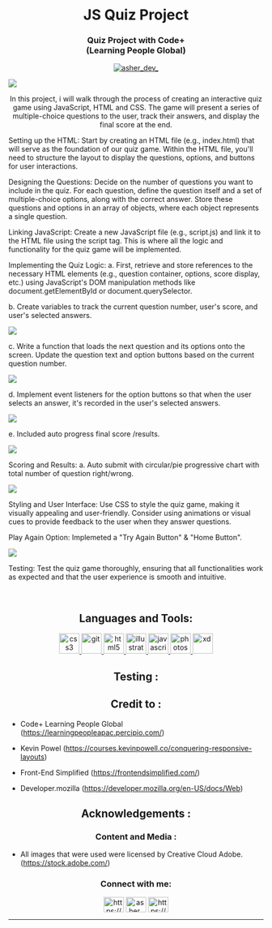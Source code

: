 <h1 align="center">JS Quiz Project</h1>
<h3 align="center"> Quiz Project with Code+<br> (Learning People Global) </h3>

<p align="center"> <a href="https://twitter.com/asher_dev_" target="blank"><img src="https://img.shields.io/twitter/follow/asher_dev_?logo=twitter&style=for-the-badge" alt="asher_dev_" /></a> </p>

<img src="images/screenshot.png">

<p align="center">In this project, i will walk through the process of creating an interactive quiz game using JavaScript, HTML and CSS. The game will present a series of multiple-choice questions to the user, track their answers, and display the final score at the end.

Setting up the HTML:
Start by creating an HTML file (e.g., index.html) that will serve as the foundation of our quiz game. Within the HTML file, you'll need to structure the layout to display the questions, options, and buttons for user interactions.

Designing the Questions:
Decide on the number of questions you want to include in the quiz. For each question, define the question itself and a set of multiple-choice options, along with the correct answer. Store these questions and options in an array of objects, where each object represents a single question.

Linking JavaScript:
Create a new JavaScript file (e.g., script.js) and link it to the HTML file using the script tag. This is where all the logic and functionality for the quiz game will be implemented.

Implementing the Quiz Logic:
a. First, retrieve and store references to the necessary HTML elements (e.g., question container, options, score display, etc.) using JavaScript's DOM manipulation methods like document.getElementById or document.querySelector.

b. Create variables to track the current question number, user's score, and user's selected answers.

<img src="images/functionquestion.png">

c. Write a function that loads the next question and its options onto the screen. Update the question text and option buttons based on the current question number.

<img src="images/question.png">

d. Implement event listeners for the option buttons so that when the user selects an answer, it's recorded in the user's selected answers.

<img src="images/functionoptionselected.png">

e. Included auto progress final score /results.


<img src="images/finalscorefunction.png">

Scoring and Results:
a. Auto submit with circular/pie progressive chart with total number of question right/wrong.

<img src="images/result.png">

Styling and User Interface:
Use CSS to style the quiz game, making it visually appealing and user-friendly. Consider using animations or visual cues to provide feedback to the user when they answer questions.

Play Again Option:
Implemeted a "Try Again Button" & "Home Button".

<img src="images/result.png">

Testing:
Test the quiz game thoroughly, ensuring that all functionalities work as expected and that the user experience is smooth and intuitive.<p><br>
	
<h2 align="center">Languages and Tools:</h2>
<p align="center"> <a href="https://www.w3schools.com/css/" target="_blank" rel="noreferrer"> <img src="https://raw.githubusercontent.com/devicons/devicon/master/icons/css3/css3-original-wordmark.svg" alt="css3" width="40" height="40"/> </a></a> <a href="https://git-scm.com/" target="_blank" rel="noreferrer"> <img src="https://www.vectorlogo.zone/logos/git-scm/git-scm-icon.svg" alt="git" width="40" height="40"/> </a> <a href="https://www.w3.org/html/" target="_blank" rel="noreferrer"> <img src="https://raw.githubusercontent.com/devicons/devicon/master/icons/html5/html5-original-wordmark.svg" alt="html5" width="40" height="40"/> </a> <a href="https://www.adobe.com/in/products/illustrator.html" target="_blank" rel="noreferrer"> <img src="https://www.vectorlogo.zone/logos/adobe_illustrator/adobe_illustrator-icon.svg" alt="illustrator" width="40" height="40"/> </a> <a href="https://developer.mozilla.org/en-US/docs/Web/JavaScript" target="_blank" rel="noreferrer"> <img src="https://raw.githubusercontent.com/devicons/devicon/master/icons/javascript/javascript-original.svg" alt="javascript" width="40" height="40"/> </a> <a href="https://www.photoshop.com/en" target="_blank" rel="noreferrer"> <img src="https://raw.githubusercontent.com/devicons/devicon/master/icons/photoshop/photoshop-line.svg" alt="photoshop" width="40" height="40"/> </a> <a href="https://www.adobe.com/products/xd.html" target="_blank" rel="noreferrer"> <img src="https://cdn.worldvectorlogo.com/logos/adobe-xd.svg" alt="xd" width="40" height="40"/> </a> </p>
<h2 align="center">Testing :</h2>


<h2 align="center">Credit to :</h2>
<p align="center">
	
 - Code+ Learning People Global (https://learningpeopleapac.percipio.com/)
 
 - Kevin Powel (https://courses.kevinpowell.co/conquering-responsive-layouts)
 
 - Front-End Simplified (https://frontendsimplified.com/)
 
 - Developer.mozilla (https://developer.mozilla.org/en-US/docs/Web)
 
</p> 
<h2 align="center">Acknowledgements :</h2>
<h3 align="center">Content and Media :</h3>
<p align="center">
	
- All images that were used were licensed by Creative Cloud Adobe.(https://stock.adobe.com/)

<h3 align="center">Connect with me:</h3>
<p align="center">
<a href="https://codepen.io/_AC3" target="blank"><img align="center" src="https://raw.githubusercontent.com/rahuldkjain/github-profile-readme-generator/master/src/images/icons/Social/codepen.svg" alt="https://codepen.io/_ac3" height="30" width="40" /></a>
<a href="https://twitter.com/asher_dev_" target="blank"><img align="center" src="https://raw.githubusercontent.com/rahuldkjain/github-profile-readme-generator/master/src/images/icons/Social/twitter.svg" alt="asher_dev_" height="30" width="40" /></a>
<a href="https://www.linkedin.com/in/codewithace-asher/" target="blank"><img align="center" src="https://raw.githubusercontent.com/rahuldkjain/github-profile-readme-generator/master/src/images/icons/Social/linked-in-alt.svg" alt="https://www.linkedin.com/in/codewithace-asher/" height="30" width="40" /></a>
</p>

---
